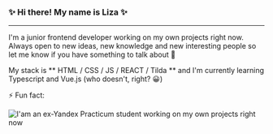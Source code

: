### ✨ Hi there! My name is Liza ✨ 

---

I'm a junior frontend developer working on my own projects right now. Always open to new ideas, new knowledge and new interesting people so let me know if you have something to talk about 👀

My stack is ** HTML / CSS / JS / REACT / Tilda ** and I'm currently learning Typescript and Vue.js (who doesn't, right? 😀)


⚡ Fun fact:

![I'am an ex-Yandex Practicum student working on my own projects right now ](https://scontent-hel3-1.xx.fbcdn.net/v/t39.30808-6/276247641_2469398746531048_1836146544081218707_n.jpg?stp=dst-jpg_p526x296&_nc_cat=101&ccb=1-7&_nc_sid=a26aad&_nc_ohc=2IJSGaCER9YAX_U5Idm&_nc_oc=AQlZ9cnh-n3bJHEJuxQ4kR9OPOpETpiWrMXlaB-Hw6xGFePNuVgmXFBFRQt8KDs9DuE&_nc_ht=scontent-hel3-1.xx&oh=00_AT_XQ5p5BSKA8-p5kPEq64oDHjYXD4TWlH1Pbl8XELsXtA&oe=62A8B416)

